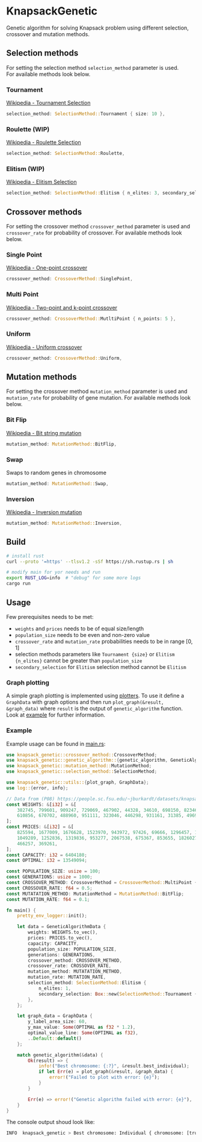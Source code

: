 # KnapsackGenetic
Genetic algorithm for solving Knapsack problem using different selection, crossover and mutation methods.

## Selection methods
For setting the selection method `selection_method` parameter is used.  
For available methods look below.

### Tournament
[Wikipedia - Tournament Selection](https://en.wikipedia.org/wiki/Tournament_selection#:~:text=Tournament%20selection%20is%20a%20method,at%20random%20from%20the%20population.)
```rust
selection_method: SelectionMethod::Tournament { size: 10 },
```

### Roulette (WIP)
[Wikipedia - Roulette Selection](https://en.wikipedia.org/wiki/Fitness_proportionate_selection)
```rust
selection_method: SelectionMethod::Roulette,
```

### Elitism (WIP)
[Wikipedia - Elitism Selection](https://en.wikipedia.org/wiki/Selection_(genetic_algorithm)#Elitist_Selection)
```rust
selection_method: SelectionMethod::Elitism { n_elites: 3, secondary_selection: Box::new(SelectionMethod::Roulette)},
```

## Crossover methods
For setting the crossover method `crossover_method` parameter is used and `crossover_rate` for probability of crossover. For available methods look below.

### Single Point
[Wikipedia - One-point crossover](https://en.wikipedia.org/wiki/Crossover_(genetic_algorithm)#One-point_crossover)
```rust
crossover_method: CrossoverMethod::SinglePoint,
```

### Multi Point
[Wikipedia - Two-point and k-point crossover](https://en.wikipedia.org/wiki/Crossover_(genetic_algorithm)#Two-point_and_k-point_crossover)
```rust
crossover_method: CrossoverMethod::MutltiPoint { n_points: 5 },
```

### Uniform
[Wikipedia - Uniform crossover](https://en.wikipedia.org/wiki/Crossover_(genetic_algorithm)#Uniform_crossover)
```rust
crossover_method: CrossoverMethod::Uniform,
```

## Mutation methods
For setting the crossover method `mutation_method` parameter is used and `mutation_rate` for probability of gene mutation. For available methods look below.

### Bit Flip
[Wikipedia - Bit string mutation](https://en.wikipedia.org/wiki/Mutation_(genetic_algorithm)#Bit_string_mutation)
```rust
mutation_method: MutationMethod::BitFlip,
```

### Swap
Swaps to random genes in chromosome
```rust
mutation_method: MutationMethod::Swap,
```

### Inversion
[Wikipedia - Inversion mutation](https://en.wikipedia.org/wiki/Mutation_(genetic_algorithm)#Inversion)
```rust
mutation_method: MutationMethod::Inversion,
```

## Build
```bash
# install rust
curl --proto '=https' --tlsv1.2 -sSf https://sh.rustup.rs | sh

# modify main for yor needs and run
export RUST_LOG=info  # "debug" for some more logs
cargo run
```
## Usage
Few prerequisites needs to be met:
- `weights` and `prices` needs to be of equal size/length
- `population_size` needs to be even and non-zero value
- `crossover_rate` and `mutation_rate` probabilities needs to be in range [0, 1]
- selection methods parameters like `Tournament {size}` or `Elitism {n_elites}` cannot be greater than `population_size`
- `secondary_selection` for `Elitism` selection method cannot be `Elitism`

### Graph plotting
A simple graph plotting is implemented using [plotters](https://docs.rs/plotters/latest/plotters/). To use it define a `GraphData` with graph options and then run 
`plot_graph(&result, &graph_data)` where `result` is the output of `genetic_algorithm`
function. Look at [example](#example) for further information.

### Example
Example usage can be found in [main.rs](src/main.rs):
```rust
use knapsack_genetic::crossover_method::CrossoverMethod;
use knapsack_genetic::genetic_algorithm::{genetic_algorithm, GeneticAlgorithmData};
use knapsack_genetic::mutation_method::MutationMethod;
use knapsack_genetic::selection_method::SelectionMethod;

use knapsack_genetic::utils::{plot_graph, GraphData};
use log::{error, info};

// Data from (P08) https://people.sc.fsu.edu/~jburkardt/datasets/knapsack_01/knapsack_01.html
const WEIGHTS: &[i32] = &[
    382745, 799601, 909247, 729069, 467902, 44328, 34610, 698150, 823460, 903959, 853665, 551830,
    610856, 670702, 488960, 951111, 323046, 446298, 931161, 31385, 496951, 264724, 224916, 169684,
];
const PRICES: &[i32] = &[
    825594, 1677009, 1676628, 1523970, 943972, 97426, 69666, 1296457, 1679693, 1902996, 1844992,
    1049289, 1252836, 1319836, 953277, 2067538, 675367, 853655, 1826027, 65731, 901489, 577243,
    466257, 369261,
];
const CAPACITY: i32 = 6404180;
const OPTIMAL: i32 = 13549094;

const POPULATION_SIZE: usize = 100;
const GENERATIONS: usize = 1000;
const CROSSOVER_METHOD: CrossoverMethod = CrossoverMethod::MultiPoint { n_points: 2 };
const CROSSOVER_RATE: f64 = 0.5;
const MUTATATION_METHOD: MutationMethod = MutationMethod::BitFlip;
const MUTATION_RATE: f64 = 0.1;

fn main() {
    pretty_env_logger::init();

    let data = GeneticAlgorithmData {
        weights: WEIGHTS.to_vec(),
        prices: PRICES.to_vec(),
        capacity: CAPACITY,
        population_size: POPULATION_SIZE,
        generations: GENERATIONS,
        crossover_method: CROSSOVER_METHOD,
        crossover_rate: CROSSOVER_RATE,
        mutation_method: MUTATATION_METHOD,
        mutation_rate: MUTATION_RATE,
        selection_method: SelectionMethod::Elitism {
            n_elites: 1,
            secondary_selection: Box::new(SelectionMethod::Tournament { size: 10 }),
        },
    };

    let graph_data = GraphData {
        y_label_area_size: 60,
        y_max_value: Some(OPTIMAL as f32 * 1.2),
        optimal_value_line: Some(OPTIMAL as f32),
        ..Default::default()
    };

    match genetic_algorithm(&data) {
        Ok(result) => {
            info!("Best chromosome: {:?}", &result.best_individual);
            if let Err(e) = plot_graph(&result, &graph_data) {
                error!("Failed to plot with error: {e}");
            }
        }

        Err(e) => error!("Genetic algorithm failed with error: {e}"),
    }
}


```
The console output shoud look like:
```bash
INFO  knapsack_genetic > Best chromosome: Individual { chromosome: [true, true, false, true, true, true, false, false, false, true, true, false, true, false, false, true, false, false, false, false, false, true, true, true], fitness_score: 13549094 }
```
